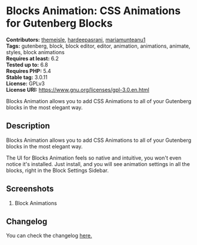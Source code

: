 # Blocks Animation: CSS Animations for Gutenberg Blocks #
**Contributors:** [themeisle](https://profiles.wordpress.org/themeisle/), [hardeepasrani](https://profiles.wordpress.org/hardeepasrani/), [mariamunteanu1](https://profiles.wordpress.org/mariamunteanu1/)  
**Tags:** gutenberg, block, block editor, editor, animation, animations, animate, styles, block animations  
**Requires at least:** 6.2  
**Tested up to:** 6.8  
**Requires PHP:** 5.4  
**Stable tag:** 3.0.11  
**License:** GPLv3  
**License URI:** https://www.gnu.org/licenses/gpl-3.0.en.html  

Blocks Animation allows you to add CSS Animations to all of your Gutenberg blocks in the most elegant way.

## Description ##


Blocks Animation allows you to add CSS Animations to all of your Gutenberg blocks in the most elegant way.

The UI for Blocks Animation feels so native and intuitive, you won't even notice it's installed. Just install, and you will see animation settings in all the blocks, right in the Block Settings Sidebar.

## Screenshots ##

1. Block Animations


## Changelog ##

You can check the changelog [here.](https://github.com/Codeinwp/otter-blocks/blob/master/CHANGELOG.md)
